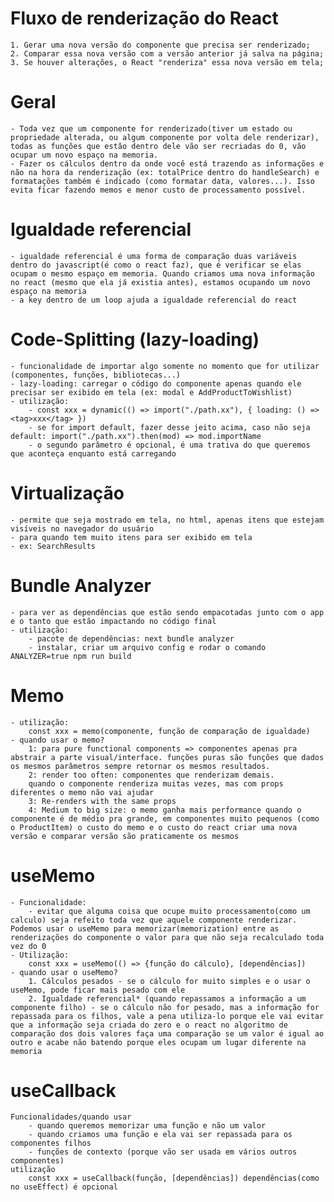 # Fluxo de renderização do React

    1. Gerar uma nova versão do componente que precisa ser renderizado;
    2. Comparar essa nova versão com a versão anterior já salva na página;
    3. Se houver alterações, o React "renderiza" essa nova versão em tela;

# Geral

    - Toda vez que um componente for renderizado(tiver um estado ou propriedade alterada, ou algum componente por volta dele renderizar), todas as funções que estão dentro dele vão ser recriadas do 0, vão ocupar um novo espaço na memoria.
    - Fazer os cálculos dentro da onde você está trazendo as informações e não na hora da renderização (ex: totalPrice dentro do handleSearch) e formatações também é indicado (como formatar data, valores...). Isso evita ficar fazendo memos e menor custo de processamento possível.

# Igualdade referencial

    - igualdade referencial é uma forma de comparação duas variáveis dentro do javascript(é como o react faz), que é verificar se elas ocupam o mesmo espaço em memoria. Quando criamos uma nova informação no react (mesmo que ela já existia antes), estamos ocupando um novo espaço na memoria
    - a key dentro de um loop ajuda a igualdade referencial do react

# Code-Splitting (lazy-loading)

    - funcionalidade de importar algo somente no momento que for utilizar (componentes, funções, bibliotecas...)
    - lazy-loading: carregar o código do componente apenas quando ele precisar ser exibido em tela (ex: modal e AddProductToWishlist)
    - utilização:
        - const xxx = dynamic(() => import("./path.xx"), { loading: () => <tag>xxx</tag> })
        - se for import default, fazer desse jeito acima, caso não seja default: import("./path.xx").then(mod) => mod.importName
        - o segundo parâmetro é opcional, é uma trativa do que queremos que aconteça enquanto está carregando

# Virtualização

    - permite que seja mostrado em tela, no html, apenas itens que estejam visíveis no navegador do usuário
    - para quando tem muito itens para ser exibido em tela
    - ex: SearchResults

# Bundle Analyzer

    - para ver as dependências que estão sendo empacotadas junto com o app e o tanto que estão impactando no código final
    - utilização:
        - pacote de dependências: next bundle analyzer
        - instalar, criar um arquivo config e rodar o comando ANALYZER=true npm run build

# Memo

    - utilização:
        const xxx = memo(componente, função de comparação de igualdade)
    - quando usar o memo?
        1: para pure functional components => componentes apenas pra abstrair a parte visual/interface. funções puras são funções que dados os mesmos parâmetros sempre retornar os mesmos resultados.
        2: render too often: componentes que renderizam demais.
        quando o componente renderiza muitas vezes, mas com props diferentes o memo não vai ajudar
        3: Re-renders with the same props
        4: Medium to big size: o memo ganha mais performance quando o componente é de médio pra grande, em componentes muito pequenos (como o ProductItem) o custo do memo e o custo do react criar uma nova versão e comparar versão são praticamente os mesmos

# useMemo

    - Funcionalidade:
        - evitar que alguma coisa que ocupe muito processamento(como um calculo) seja refeito toda vez que aquele componente renderizar. Podemos usar o useMemo para memorizar(memorization) entre as renderizações do componente o valor para que não seja recalculado toda vez do 0
    - Utilização:
        const xxx = useMemo(() => {função do cálculo}, [dependências])
    - quando usar o useMemo?
        1. Cálculos pesados - se o cálculo for muito simples e o usar o useMemo, pode ficar mais pesado com ele
        2. Igualdade referencial* (quando repassamos a informação a um componente filho) - se o cálculo não for pesado, mas a informação for repassada para os filhos, vale a pena utiliza-lo porque ele vai evitar que a informação seja criada do zero e o react no algoritmo de comparação dos dois valores faça uma comparação se um valor é igual ao outro e acabe não batendo porque eles ocupam um lugar diferente na memoria

# useCallback

    Funcionalidades/quando usar
        - quando queremos memorizar uma função e não um valor
        - quando criamos uma função e ela vai ser repassada para os componentes filhos
        - funções de contexto (porque vão ser usada em vários outros componentes)
    utilização
        const xxx = useCallback(função, [dependências]) dependências(como no useEffect) é opcional
